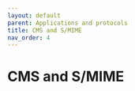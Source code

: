 ```yaml
---
layout: default
parent: Applications and protocols
title: CMS and S/MIME
nav_order: 4
---
```


# CMS and S/MIME

